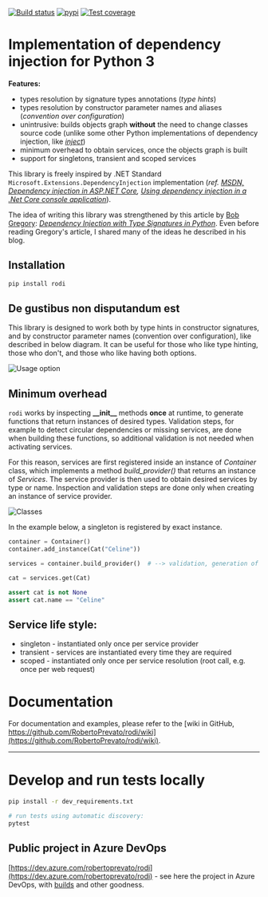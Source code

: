 [![Build status](https://dev.azure.com/robertoprevato/rodi/_apis/build/status/rodi-CI)](https://dev.azure.com/robertoprevato/rodi/_build/latest?definitionId=8) [![pypi](https://robertoprevato.vsrm.visualstudio.com/_apis/public/Release/badge/06ceb1f2-6ca8-4981-97ca-14cc8b599bc7/1/2)](https://pypi.org/project/rodi/) [![Test coverage](https://img.shields.io/azure-devops/coverage/robertoprevato/rodi/8.svg)](https://robertoprevato.visualstudio.com/roconfiguration/_build?definitionId=8)

# Implementation of dependency injection for Python 3

**Features:**
* types resolution by signature types annotations (_type hints_)
* types resolution by constructor parameter names and aliases (_convention over configuration_)
* unintrusive: builds objects graph **without** the need to change classes source code (unlike some other Python implementations of dependency injection, like _[inject](https://pypi.org/project/Inject/)_)
* minimum overhead to obtain services, once the objects graph is built
* support for singletons, transient and scoped services

This library is freely inspired by .NET Standard `Microsoft.Extensions.DependencyInjection` implementation (_ref. [MSDN, Dependency injection in ASP.NET Core](https://docs.microsoft.com/en-us/aspnet/core/fundamentals/dependency-injection?view=aspnetcore-2.1), [Using dependency injection in a .Net Core console application](https://andrewlock.net/using-dependency-injection-in-a-net-core-console-application/)_).

The idea of writing this library was strengthened by this article by [Bob Gregory](https://twitter.com/bob_the_mighty): _[Dependency Injection with Type Signatures in Python](https://io.made.com/dependency-injection-with-type-signatures-in-python/)_. Even before reading Gregory's article, I shared many of the ideas he described in his blog.

## Installation

```bash
pip install rodi
```

## De gustibus non disputandum est
This library is designed to work both by type hints in constructor signatures, and by constructor parameter names (convention over configuration), like described in below diagram. It can be useful for those who like type hinting, those who don't, and those who like having both options.

![Usage option](https://raw.githubusercontent.com/RobertoPrevato/rodi/master/documentation/rodi-design-taste.png "Usage option")

## Minimum overhead
`rodi` works by inspecting __&#95;&#95;init&#95;&#95;__ methods **once** at runtime, to generate functions that return instances of desired types. Validation steps, for example to detect circular dependencies or missing services, are done when building these functions, so additional validation is not needed when activating services.

For this reason, services are first registered inside an instance of _Container_ class, which implements a method _build&#95;provider()_ that returns an instance of _Services_. The service provider is then used to obtain desired services by type or name. Inspection and validation steps are done only when creating an instance of service provider.

![Classes](https://raw.githubusercontent.com/RobertoPrevato/rodi/master/documentation/classes.png "Classes")

In the example below, a singleton is registered by exact instance.

```python
container = Container()
container.add_instance(Cat("Celine"))

services = container.build_provider()  # --> validation, generation of functions

cat = services.get(Cat)

assert cat is not None
assert cat.name == "Celine"
```

## Service life style:
* singleton - instantiated only once per service provider
* transient - services are instantiated every time they are required
* scoped - instantiated only once per service resolution (root call, e.g. once per web request)

# Documentation
For documentation and examples, please refer to the [wiki in GitHub, https://github.com/RobertoPrevato/rodi/wiki](https://github.com/RobertoPrevato/rodi/wiki).

---

# Develop and run tests locally
```bash
pip install -r dev_requirements.txt

# run tests using automatic discovery:
pytest
```

## Public project in Azure DevOps
[https://dev.azure.com/robertoprevato/rodi](https://dev.azure.com/robertoprevato/rodi) - see here the project in Azure DevOps, with [builds](https://dev.azure.com/robertoprevato/rodi/_build?definitionId=8) and other goodness.
